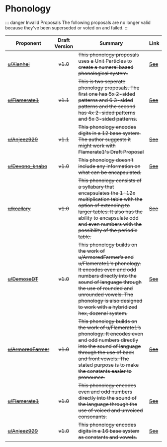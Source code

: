 # Phonology

::: danger Invalid Proposals
  The following proposals are no longer valid because they've been superseded or voted on and failed.
:::

| Proponent                                                 | Draft Version | Summary                                                                                                                                                                                                                                                                                 | Link                                                                                                                     |
| --------------------------------------------------------- | :-----------: | --------------------------------------------------------------------------------------------------------------------------------------------------------------------------------------------------------------------------------------------------------------------------------------- | ------------------------------------------------------------------------------------------------------------------------ |
| ~~[u/Xianhei](https://www.reddit.com/u/Xianhei)~~             |     ~~v1.0~~      | ~~This phonology proposals uses a Unit Particles to create a numeral based phonological system.~~                                                                                                                                                                                           | ~~[See](https://www.reddit.com/r/EncapsulatedLanguage/comments/hmzm55/moving_from_numeral_to_science_then_to_everyday/)~~    |
| ~~[u/Flamerate1](https://www.reddit.com/u/Flamerate1)~~       |     ~~v1.1~~      | ~~This is two seperate phonology proposals. The first one has 5x 2-sided patterns and 6 3-sided patterns and the second has 4x 2-sided patterns and 5x 3-sided patterns.~~                                                                                                                  | ~~[See](https://www.reddit.com/r/EncapsulatedLanguage/comments/hmdfdc/f1_for_help_flamerate1_s_new_phonology_draft/)~~       |
| ~~[u/Anjeez929](https://www.reddit.com/u/Anjeez929)~~         |     ~~v1.1~~      | ~~This phonology encodes digits in a 12 base system. The author suggests it might work with Flamerate1's Draft Proposal~~                                                                                                                                                                   | ~~[See](https://www.reddit.com/r/EncapsulatedLanguage/comments/hm33m8/my_hex_thing_adapted_for_base_12/)~~                   |
| ~~[u/Devono_knabo](https://www.reddit.com/u/Devono_knabo)~~   |     ~~v1.0~~      | ~~This phonology doesn't include any information on what can be encapsulated.~~                                                                                                                                                                                                             | ~~[See](https://www.reddit.com/r/EncapsulatedLanguage/comments/hlzh9q/phonology_proposal/)~~                                 |
| ~~[u/koallary](https://www.reddit.com/u/koallary)~~           |     ~~v1.0~~      | ~~This phonology consists of a syllabary that encapsulates the 1-12x multiplication table with the option of extending to larger tables. It also has the ability to encapsulate odd and even numbers with the possibility of the periodic table.~~                                          | ~~[See](https://www.reddit.com/r/EncapsulatedLanguage/comments/hlskxu/draft_proposal%CB%90_phonology_based_on_base_12/)~~    |
| ~~[u/DemoseDT](https://www.reddit.com/u/DemoseDT)~~           |     ~~v1.0~~      | ~~This phonology builds on the work of u/ArmoredFarmer’s and u/Flamerate1's phonology. It encodes even and odd numbers directly into the sound of language through the use of rounded and unrounded vowels. The phonology is also designed to work with a hybridized hex, dozenal system.~~ | ~~[See](https://www.reddit.com/r/EncapsulatedLanguage/comments/hihvjk/draft_proposal_hex_dozenal_hybrid_vowel_system/)~~     |
| ~~[u/ArmoredFarmer](https://www.reddit.com/u/ArmoredFarmer)~~ |     ~~v1.0~~      | ~~This phonology builds on the work of u/Flamerate1’s phonology. It encodes even and odd numbers directly into the sound of language through the use of back and front vowels. The stated purpose is to make the constants easier to pronounce.~~                                           | ~~[See](https://www.reddit.com/r/EncapsulatedLanguage/comments/hh6uiw/another_draft_proposal_for_phonology_armoredfarmer/)~~ |
| ~~[u/Flamerate1](https://www.reddit.com/u/Flamerate1)~~       |     ~~v1.0~~      | ~~This phonology encodes even and odd numbers directly into the sound of the language through the use of voiced and unvoiced consonants.~~                                                                                                                                                  | ~~[See](https://www.reddit.com/r/EncapsulatedLanguage/comments/heo82f/phonology_draft_proposition_flamerate1_f1_for_help/)~~ |
| ~~[u/Anjeez929 ](https://www.reddit.com/u/Anjeez929 )~~ |   ~~v1.0~~    | ~~This phonology encodes digits in a 16 base system as constants and vowels.~~ | ~~[See](https://www.reddit.com/r/EncapsulatedLanguage/comments/hdqgzv/a_base_sixteen_themed_thing/)~~ |

